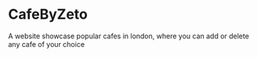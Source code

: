 # CafeByZeto

A website showcase popular cafes in london, where you can add or delete any cafe of your choice
